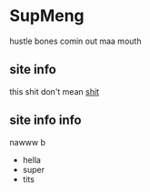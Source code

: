 SupMeng
=======

hustle bones comin out maa mouth

## site info

this shit don't mean [shit](http://pitchfork.com)

## site info info

nawww b

* hella
* super
* tits
